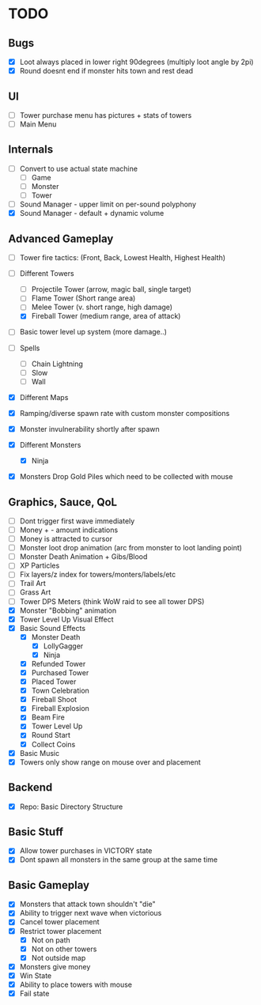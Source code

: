 # TODO

## Bugs
- [x] Loot always placed in lower right 90degrees (multiply loot angle by 2pi)
- [x] Round doesnt end if monster hits town and rest dead

## UI
- [ ] Tower purchase menu has pictures + stats of towers
- [ ] Main Menu

## Internals
- [ ] Convert to use actual state machine
    - [ ] Game
    - [ ] Monster
    - [ ] Tower
- [ ] Sound Manager - upper limit on per-sound polyphony
- [x] Sound Manager - default + dynamic volume

## Advanced Gameplay
- [ ] Tower fire tactics: (Front, Back, Lowest Health, Highest Health)
- [ ] Different Towers
  - [ ] Projectile Tower (arrow, magic ball, single target)
  - [ ] Flame Tower (Short range area)
  - [ ] Melee Tower (v. short range, high damage)
  - [x] Fireball Tower (medium range, area of attack)
- [ ] Basic tower level up system (more damage..)
- [ ] Spells
  - [ ] Chain Lightning
  - [ ] Slow
  - [ ] Wall
- [x] Different Maps
- [x] Ramping/diverse spawn rate with custom monster compositions
- [x] Monster invulnerability shortly after spawn
- [x] Different Monsters
    - [x] Ninja
- [x] Monsters Drop Gold Piles which need to be collected with mouse


## Graphics, Sauce, QoL
- [ ] Dont trigger first wave immediately
- [ ] Money + - amount indications
- [ ] Money is attracted to cursor
- [ ] Monster loot drop animation (arc from monster to loot landing point)
- [ ] Monster Death Animation + Gibs/Blood
- [ ] XP Particles
- [ ] Fix layers/z index for towers/monters/labels/etc
- [ ] Trail Art
- [ ] Grass Art
- [ ] Tower DPS Meters (think WoW raid to see all tower DPS)
- [x] Monster "Bobbing" animation
- [x] Tower Level Up Visual Effect
- [x] Basic Sound Effects
    - [x] Monster Death
        - [x] LollyGagger
        - [x] Ninja
    - [x] Refunded Tower
    - [x] Purchased Tower
    - [x] Placed Tower
    - [x] Town Celebration
    - [x] Fireball Shoot
    - [x] Fireball Explosion
    - [x] Beam Fire
    - [x] Tower Level Up
    - [x] Round Start
    - [x] Collect Coins
- [x] Basic Music
- [x] Towers only show range on mouse over and placement

## Backend
- [x] Repo: Basic Directory Structure

## Basic Stuff
- [x] Allow tower purchases in VICTORY state
- [x] Dont spawn all monsters in the same group at the same time

## Basic Gameplay
- [x] Monsters that attack town shouldn't "die"
- [x] Ability to trigger next wave when victorious
- [x] Cancel tower placement
- [x] Restrict tower placement
  - [x] Not on path
  - [x] Not on other towers
  - [x] Not outside map
- [x] Monsters give money
- [x] Win State
- [x] Ability to place towers with mouse
- [x] Fail state
